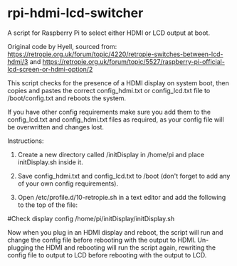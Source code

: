 # rpi-hdmi-lcd-switcher

A script for Raspberry Pi to select either HDMI or LCD output at boot.

Original code by Hyell, sourced from: https://retropie.org.uk/forum/topic/4220/retropie-switches-between-lcd-hdmi/3 and https://retropie.org.uk/forum/topic/5527/raspberry-pi-official-lcd-screen-or-hdmi-option/2

This script checks for the presence of a HDMI display on system boot, then copies and pastes the correct config_hdmi.txt or config_lcd.txt file to /boot/config.txt and reboots the system.

If you have other config requirements make sure you add them to the config_lcd.txt and config_hdmi.txt files as required, as your config file will be overwritten and changes lost.

Instructions:

1. Create a new directory called /initDisplay in /home/pi and place initDisplay.sh inside it.

2. Save config_hdmi.txt and config_lcd.txt to /boot (don't forget to add any of your own config requirements).

3. Open /etc/profile.d/10-retropie.sh in a text editor and add the following to the top of the file:

#Check display config
/home/pi/initDisplay/initDisplay.sh

Now when you plug in an HDMI display and reboot, the script will run and change the config file before rebooting with the output to HDMI. Un-plugging the HDMI and rebooting will run the script again, rewriting the config file to output to LCD before rebooting with the output to LCD.
